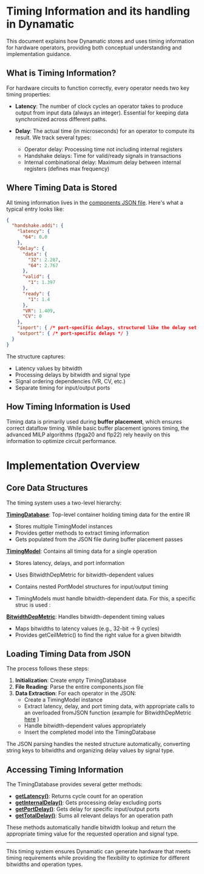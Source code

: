 # Timing Information and its handling in Dynamatic

This document explains how Dynamatic stores and uses timing information for hardware operators, providing both conceptual understanding and implementation guidance.

## What is Timing Information?

For hardware circuits to function correctly, every operator needs two key timing properties:

- **Latency**: The number of clock cycles an operator takes to produce output from input data (always an integer). Essential for keeping data synchronized across different paths.

- **Delay**: The actual time (in microseconds) for an operator to compute its result. We track several types:
  - Operator delay: Processing time not including internal registers
  - Handshake delays: Time for valid/ready signals in transactions  
  - Internal combinational delay: Maximum delay between internal registers (defines max frequency)

## Where Timing Data is Stored

All timing information lives in the [components JSON file](https://github.com/EPFL-LAP/dynamatic/blob/main/data/components.json). Here's what a typical entry looks like:

```json
{
  "handshake.addi": {
    "latency": {
      "64": 0.0
    },
    "delay": {
      "data": {
        "32": 2.287,
        "64": 2.767
      },
      "valid": {
        "1": 1.397
      },
      "ready": {
        "1": 1.4
      },
      "VR": 1.409,
      "CV": 0
    },
    "inport": { /* port-specific delays, structured like the delay set above */ },
    "outport": { /* port-specific delays */ }
  }
}
```

The structure captures:
- Latency values by bitwidth
- Processing delays by bitwidth and signal type
- Signal ordering dependencies (VR, CV, etc.)
- Separate timing for input/output ports

## How Timing Information is Used

Timing data is primarily used during **buffer placement**, which ensures correct dataflow timing. While basic buffer placement ignores timing, the advanced MILP algorithms (fpga20 and flp22) rely heavily on this information to optimize circuit performance.

# Implementation Overview

## Core Data Structures

The timing system uses a two-level hierarchy:

**[TimingDatabase](https://github.com/EPFL-LAP/dynamatic/blob/main/include/dynamatic/Support/TimingModels.h#L174)**: Top-level container holding timing data for the entire IR
- Stores multiple TimingModel instances
- Provides getter methods to extract timing information
- Gets populated from the JSON file during buffer placement passes

**[TimingModel](https://github.com/EPFL-LAP/dynamatic/blob/main/include/dynamatic/Support/TimingModels.h#L103)**: Contains all timing data for a single operation
- Stores latency, delays, and port information
- Uses BitwidthDepMetric for bitwidth-dependent values
- Contains nested PortModel structures for input/output timing

- TimingModels must handle bitwidth-dependent data. For this, a specific struc is used :

**[BitwidthDepMetric](https://github.com/EPFL-LAP/dynamatic/blob/main/include/dynamatic/Support/TimingModels.h#L46)**: Handles bitwidth-dependent timing values
- Maps bitwidths to latency values (e.g., 32-bit → 9 cycles)
- Provides getCeilMetric() to find the right value for a given bitwidth

## Loading Timing Data from JSON

The process follows these steps:

1. **Initialization**: Create empty TimingDatabase
2. **File Reading**: Parse the entire components.json file
3. **Data Extraction**: For each operator in the JSON:
   - Create a TimingModel instance
   - Extract latency, delay, and port timing data, with appropriate calls to an overloaded fromJSON function (example for BitwidthDepMetric [here](https://github.com/EPFL-LAP/dynamatic/blob/main/lib/Support/TimingModels.cpp#L373) )
   - Handle bitwidth-dependent values appropriately
   - Insert the completed model into the TimingDatabase

The JSON parsing handles the nested structure automatically, converting string keys to bitwidths and organizing delay values by signal type.

## Accessing Timing Information

The TimingDatabase provides several getter methods:

- **[getLatency()](https://github.com/EPFL-LAP/dynamatic/blob/main/lib/Support/TimingModels.cpp#L114)**: Returns cycle count for an operation
- **[getInternalDelay()](https://github.com/EPFL-LAP/dynamatic/blob/main/lib/Support/TimingModels.cpp#L143)**: Gets processing delay excluding ports
- **[getPortDelay()](https://github.com/EPFL-LAP/dynamatic/blob/main/lib/Support/TimingModels.cpp#L161)**: Gets delay for specific input/output ports  
- **[getTotalDelay()](https://github.com/EPFL-LAP/dynamatic/blob/main/lib/Support/TimingModels.cpp#L183)**: Sums all relevant delays for an operation path

These methods automatically handle bitwidth lookup and return the appropriate timing value for the requested operation and signal type.


---

This timing system ensures Dynamatic can generate hardware that meets timing requirements while providing the flexibility to optimize for different bitwidths and operation types.
